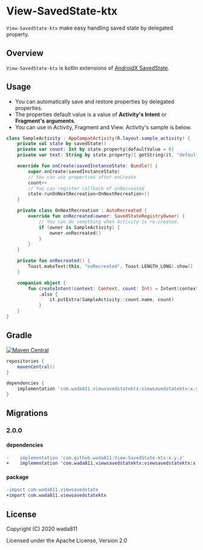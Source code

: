 View-SavedState-ktx
=====

`View-SavedState-ktx` make easy handling saved state by delegated property.

## Overview

`View-SavedState-ktx` is kotlin extensions of [AndroidX SavedState](https://developer.android.com/jetpack/androidx/releases/savedstate).

## Usage

- You can automatically save and restore properties by delegated properties.
- The properties default value is a value of **Activity's Intent** or **Fragment's arguments**.
- You can use in Activity, Fragment and View. Activity's sample is below.

```kotlin
class SampleActivity : AppCompatActivity(R.layout.sample_activity) {
    private val state by savedState()
    private var count: Int by state.property(defaultValue = 0)
    private var text: String by state.property({ getString(it, "default value") }, { key, value -> putString(key, value) })

    override fun onCreate(savedInstanceState: Bundle?) {
        super.onCreate(savedInstanceState)
        // You can use properties after onCreate
        count++
        // You can register callback of onRecreated
        state.runOnNextRecreation<OnNextRecreation>()
    }

    private class OnNextRecreation : AutoRecreated {
        override fun onRecreated(owner: SavedStateRegistryOwner) {
            // You can do something when Activity is re-created.
            if (owner is SampleActivity) {
                owner.onRecreated()
            }
        }
    }

    private fun onRecreated() {
        Toast.makeText(this, "onRecreated", Toast.LENGTH_LONG).show()
    }

    companion object {
        fun createIntent(context: Context, count: Int) = Intent(context, SampleActivity::class.java)
            .also {
                it.putExtra(SampleActivity::count.name, count)
            }
    }
}
```

## Gradle

[![Maven Central](https://maven-badges.herokuapp.com/maven-central/com.wada811.viewsavedstatektx/viewsavedstatektx/badge.svg)](https://maven-badges.herokuapp.com/maven-central/com.wada811.viewsavedstatektx/viewsavedstatektx)

```groovy
repositories {
    mavenCentral()
}

dependencies {
    implementation 'com.wada811.viewsavedstatektx:viewsavedstatektx:x.y.z'
}
```

## Migrations

### 2.0.0

#### dependencies

```diff
-    implementation 'com.github.wada811:View-SavedState-ktx:x.y.z'
+    implementation 'com.wada811.viewsavedstatektx:viewsavedstatektx:x.y.z'
```

#### package

```diff
-import com.wada811.viewsavedstate
+import com.wada811.viewsavedstatektx
```

## License

Copyright (C) 2020 wada811

Licensed under the Apache License, Version 2.0
